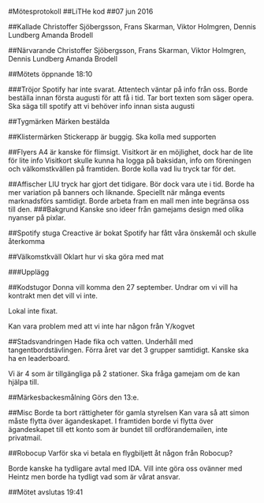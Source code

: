 #Mötesprotokoll
##LiTHe kod
##07 jun 2016

##Kallade
Christoffer Sjöbergsson, Frans Skarman, Viktor Holmgren, Dennis Lundberg Amanda Brodell

##Närvarande
Christoffer Sjöbergsson, Frans Skarman, Viktor Holmgren, Dennis Lundberg Amanda Brodell

##Mötets öppnande
18:10

###Tröjor
Spotify har inte svarat. Attentech väntar på info från oss.
Borde beställa innan första augusti för att få i tid.
Tar bort texten som säger opera.
Ska säga till spotify att vi behöver info innan sista augusti

##Tygmärken
Märken bestälda

##Klistermärken
Stickerapp är buggig. Ska kolla med supporten

##Flyers
A4 är kanske för flimsigt. Visitkort är en möjlighet, dock har de lite för lite info
Visitkort skulle kunna ha logga på baksidan, info om föreningen och välkomstkvällen
på framtiden.
Borde kolla vad liu tryck tar för det.

##Affischer
LIU tryck har gjort det tidigare. Bör dock vara ute i tid.
Borde ha mer variation på banners och liknande. Speciellt när många events marknadsförs
samtidigt. Borde arbeta fram en mall men inte begränsa oss till den. 
###Bakgrund
Kanske sno ideer från gamejams design med olika nyanser på pixlar.

##Spotify stuga
Creactive är bokat
Spotify har fått våra önskemål och skulle återkomma

##Välkomstkväll
Oklart hur vi ska göra med mat

###Upplägg

##Kodstugor
Donna vill komma den 27 september. Undrar om  vi vill ha kontrakt men det vill vi inte.

Lokal inte fixat.

Kan vara problem med att vi inte har någon från Y/kogvet


##Stadsvandringen
Hade fika och vatten. Underhåll med tangentbordstävlingen.
Förra året var det 3 grupper samtidigt.
Kanske ska ha en leaderboard.

Vi är 4 som är tillgängliga på 2 stationer. Ska fråga gamejam om de kan hjälpa till.


##Märkesbackesmålning
Görs den 13:e.  

##Misc
Borde ta bort rättigheter för gamla styrelsen
Kan vara så att simon måste flytta över ägandeskapet.
I framtiden borde vi flytta över ägandeskapet till ett konto som är bundet till 
ordförandemailen, inte privatmail.


##Robocup
Varför ska vi betala en flygbiljett åt någon från Robocup?

Borde kanske  ha tydligare avtal  med IDA. Vill inte göra oss ovänner med Heintz
men borde ha tydligt vad  som är vårat ansvar.

##Mötet avslutas
19:41

